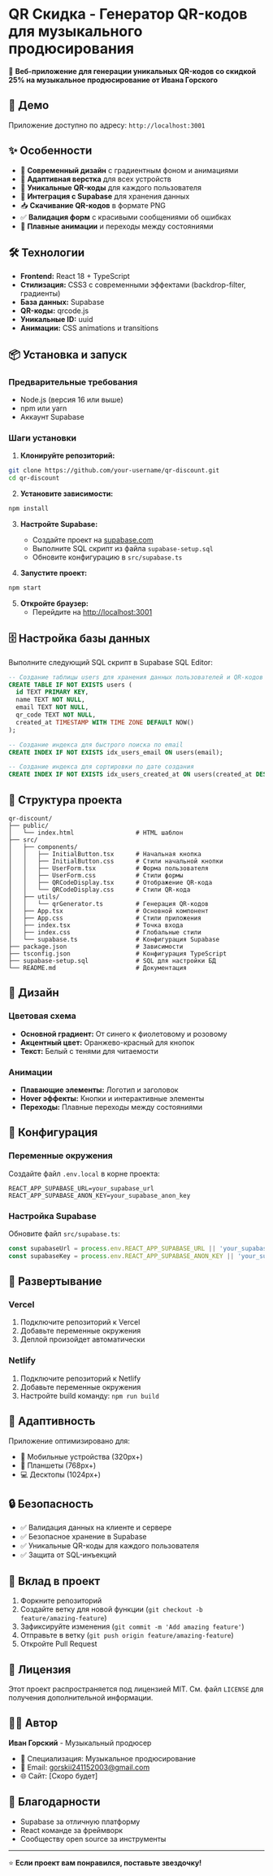 # QR Скидка - Генератор QR-кодов для музыкального продюсирования

🎵 **Веб-приложение для генерации уникальных QR-кодов со скидкой 25% на музыкальное продюсирование от Ивана Горского**

## 🚀 Демо

Приложение доступно по адресу: `http://localhost:3001`

## ✨ Особенности

- 🎯 **Современный дизайн** с градиентным фоном и анимациями
- 📱 **Адаптивная верстка** для всех устройств
- 🔐 **Уникальные QR-коды** для каждого пользователя
- 💾 **Интеграция с Supabase** для хранения данных
- 📥 **Скачивание QR-кодов** в формате PNG
- ✅ **Валидация форм** с красивыми сообщениями об ошибках
- 🎨 **Плавные анимации** и переходы между состояниями

## 🛠 Технологии

- **Frontend:** React 18 + TypeScript
- **Стилизация:** CSS3 с современными эффектами (backdrop-filter, градиенты)
- **База данных:** Supabase
- **QR-коды:** qrcode.js
- **Уникальные ID:** uuid
- **Анимации:** CSS animations и transitions

## 📦 Установка и запуск

### Предварительные требования

- Node.js (версия 16 или выше)
- npm или yarn
- Аккаунт Supabase

### Шаги установки

1. **Клонируйте репозиторий:**
```bash
git clone https://github.com/your-username/qr-discount.git
cd qr-discount
```

2. **Установите зависимости:**
```bash
npm install
```

3. **Настройте Supabase:**
   - Создайте проект на [supabase.com](https://supabase.com)
   - Выполните SQL скрипт из файла `supabase-setup.sql`
   - Обновите конфигурацию в `src/supabase.ts`

4. **Запустите проект:**
```bash
npm start
```

5. **Откройте браузер:**
   - Перейдите на [http://localhost:3001](http://localhost:3001)

## 🗄 Настройка базы данных

Выполните следующий SQL скрипт в Supabase SQL Editor:

```sql
-- Создание таблицы users для хранения данных пользователей и QR-кодов
CREATE TABLE IF NOT EXISTS users (
  id TEXT PRIMARY KEY,
  name TEXT NOT NULL,
  email TEXT NOT NULL,
  qr_code TEXT NOT NULL,
  created_at TIMESTAMP WITH TIME ZONE DEFAULT NOW()
);

-- Создание индекса для быстрого поиска по email
CREATE INDEX IF NOT EXISTS idx_users_email ON users(email);

-- Создание индекса для сортировки по дате создания
CREATE INDEX IF NOT EXISTS idx_users_created_at ON users(created_at DESC);
```

## 📁 Структура проекта

```
qr-discount/
├── public/
│   └── index.html                 # HTML шаблон
├── src/
│   ├── components/
│   │   ├── InitialButton.tsx      # Начальная кнопка
│   │   ├── InitialButton.css      # Стили начальной кнопки
│   │   ├── UserForm.tsx           # Форма пользователя
│   │   ├── UserForm.css           # Стили формы
│   │   ├── QRCodeDisplay.tsx      # Отображение QR-кода
│   │   └── QRCodeDisplay.css      # Стили QR-кода
│   ├── utils/
│   │   └── qrGenerator.ts         # Генерация QR-кодов
│   ├── App.tsx                    # Основной компонент
│   ├── App.css                    # Стили приложения
│   ├── index.tsx                  # Точка входа
│   ├── index.css                  # Глобальные стили
│   └── supabase.ts                # Конфигурация Supabase
├── package.json                   # Зависимости
├── tsconfig.json                  # Конфигурация TypeScript
├── supabase-setup.sql             # SQL для настройки БД
└── README.md                      # Документация
```

## 🎨 Дизайн

### Цветовая схема
- **Основной градиент:** От синего к фиолетовому и розовому
- **Акцентный цвет:** Оранжево-красный для кнопок
- **Текст:** Белый с тенями для читаемости

### Анимации
- **Плавающие элементы:** Логотип и заголовок
- **Hover эффекты:** Кнопки и интерактивные элементы
- **Переходы:** Плавные переходы между состояниями

## 🔧 Конфигурация

### Переменные окружения

Создайте файл `.env.local` в корне проекта:

```env
REACT_APP_SUPABASE_URL=your_supabase_url
REACT_APP_SUPABASE_ANON_KEY=your_supabase_anon_key
```

### Настройка Supabase

Обновите файл `src/supabase.ts`:

```typescript
const supabaseUrl = process.env.REACT_APP_SUPABASE_URL || 'your_supabase_url';
const supabaseKey = process.env.REACT_APP_SUPABASE_ANON_KEY || 'your_supabase_anon_key';
```

## 🚀 Развертывание

### Vercel

1. Подключите репозиторий к Vercel
2. Добавьте переменные окружения
3. Деплой произойдет автоматически

### Netlify

1. Подключите репозиторий к Netlify
2. Добавьте переменные окружения
3. Настройте build команду: `npm run build`

## 📱 Адаптивность

Приложение оптимизировано для:
- 📱 Мобильные устройства (320px+)
- 📱 Планшеты (768px+)
- 💻 Десктопы (1024px+)

## 🔒 Безопасность

- ✅ Валидация данных на клиенте и сервере
- ✅ Безопасное хранение в Supabase
- ✅ Уникальные QR-коды для каждого пользователя
- ✅ Защита от SQL-инъекций

## 🤝 Вклад в проект

1. Форкните репозиторий
2. Создайте ветку для новой функции (`git checkout -b feature/amazing-feature`)
3. Зафиксируйте изменения (`git commit -m 'Add amazing feature'`)
4. Отправьте в ветку (`git push origin feature/amazing-feature`)
5. Откройте Pull Request

## 📄 Лицензия

Этот проект распространяется под лицензией MIT. См. файл `LICENSE` для получения дополнительной информации.

## 👨‍💻 Автор

**Иван Горский** - Музыкальный продюсер

- 🎵 Специализация: Музыкальное продюсирование
- 📧 Email: gorskii241152003@gmail.com
- 🌐 Сайт: [Скоро будет]

## 🙏 Благодарности

- Supabase за отличную платформу
- React команде за фреймворк
- Сообществу open source за инструменты

---

⭐ **Если проект вам понравился, поставьте звездочку!** 